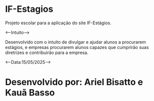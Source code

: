 # IF-Estagios
Projeto escolar para a aplicação do site IF-Estágios.

<--Intuito-->

Desenvolvido com o intuito de divulgar e ajudar alunos a procurarem estágios, e empresas procurarem alunos capazes que cumprirão suas diretrizes
e contribuirão para a empresa.

<--Data:15/05/2025-->

# Desenvolvido por: Ariel Bisatto e Kauã Basso

